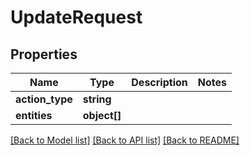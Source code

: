 # UpdateRequest

## Properties
Name | Type | Description | Notes
------------ | ------------- | ------------- | -------------
**action_type** | **string** |  | 
**entities** | **object[]** |  | 

[[Back to Model list]](../README.md#documentation-for-models) [[Back to API list]](../README.md#documentation-for-api-endpoints) [[Back to README]](../README.md)


